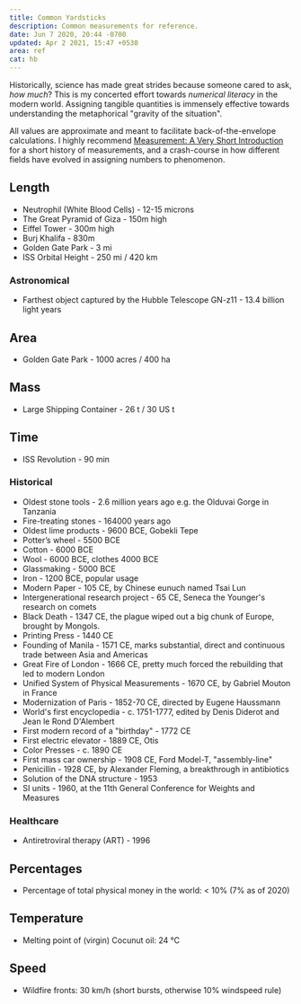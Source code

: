 ```yaml
---
title: Common Yardsticks
description: Common measurements for reference.
date: Jun 7 2020, 20:44 -0700
updated: Apr 2 2021, 15:47 +0530
area: ref
cat: hb
---
```


Historically, science has made great strides because someone cared to ask,
_how much_? This is my concerted effort towards _numerical literacy_ in the modern
world. Assigning tangible quantities is immensely effective towards understanding
the metaphorical "gravity of the situation".

All values are approximate and meant to facilitate back-of-the-envelope calculations.
I highly recommend [Measurement: A Very Short Introduction](https://www.librarything.com/work/19217884/book/196759822) for a short history of measurements, and a crash-course
in how different fields have evolved in assigning numbers to phenomenon.

## Length

- Neutrophil (White Blood Cells) - 12-15 microns
- The Great Pyramid of Giza - 150m high
- Eiffel Tower - 300m high
- Burj Khalifa - 830m
- Golden Gate Park - 3 mi
- ISS Orbital Height - 250 mi / 420 km

### Astronomical

- Farthest object captured by the Hubble Telescope GN-z11 - 13.4 billion light years

## Area

- Golden Gate Park - 1000 acres / 400 ha

## Mass

- Large Shipping Container - 26 t / 30 US t

## Time

- ISS Revolution - 90 min

### Historical

- Oldest stone tools - 2.6 million years ago e.g. the Olduvai Gorge in Tanzania
- Fire-treating stones - 164000 years ago
- Oldest lime products - 9600 BCE, Gobekli Tepe
- Potter’s wheel - 5500 BCE
- Cotton - 6000 BCE
- Wool - 6000 BCE, clothes 4000 BCE
- Glassmaking - 5000 BCE
- Iron - 1200 BCE, popular usage
- Modern Paper - 105 CE, by Chinese eunuch named Tsai Lun
- Intergenerational research project - 65 CE, Seneca the Younger's research on comets
- Black Death - 1347 CE, the plague wiped out a big chunk of Europe, brought by Mongols.
- Printing Press - 1440 CE
- Founding of Manila - 1571 CE, marks substantial, direct and continuous trade between Asia and Americas
- Great Fire of London - 1666 CE, pretty much forced the rebuilding that led to modern London
- Unified System of Physical Measurements - 1670 CE, by Gabriel Mouton in France
- Modernization of Paris - 1852-70 CE, directed by Eugene Haussmann
- World's first encyclopedia - c. 1751-1777, edited by Denis Diderot and Jean le Rond D'Alembert
- First modern record of a "birthday" - 1772 CE
- First electric elevator - 1889 CE, Otis
- Color Presses - c. 1890 CE
- First mass car ownership - 1908 CE, Ford Model-T, "assembly-line"
- Penicillin - 1928 CE, by Alexander Fleming, a breakthrough in antibiotics
- Solution of the DNA structure - 1953
- SI units - 1960, at the 11th General Conference for Weights and Measures

### Healthcare

- Antiretroviral therapy (ART) - 1996

## Percentages

- Percentage of total physical money in the world: < 10% (7% as of 2020)

## Temperature

- Melting point of (virgin) Cocunut oil: 24 °C

## Speed

- Wildfire fronts: 30 km/h (short bursts, otherwise 10% windspeed rule)
